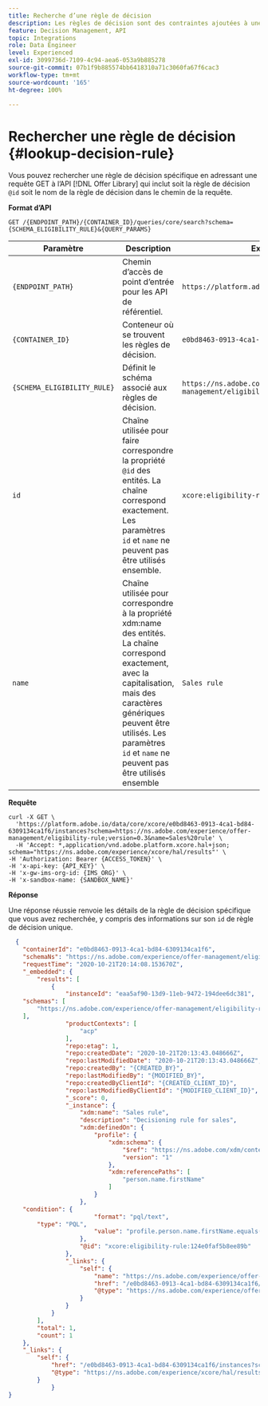 ```yaml
---
title: Recherche d’une règle de décision
description: Les règles de décision sont des contraintes ajoutées à une offre personnalisée et appliquées à un profil pour déterminer son éligibilité.
feature: Decision Management, API
topic: Integrations
role: Data Engineer
level: Experienced
exl-id: 3099736d-7109-4c94-aea6-053a9b885278
source-git-commit: 07b1f9b885574bb6418310a71c3060fa67f6cac3
workflow-type: tm+mt
source-wordcount: '165'
ht-degree: 100%

---
```


# Rechercher une règle de décision {#lookup-decision-rule}

Vous pouvez rechercher une règle de décision spécifique en adressant une requête GET à l’API [!DNL Offer Library] qui inclut soit la règle de décision `@id` soit le nom de la règle de décision dans le chemin de la requête.

**Format d’API**

```http
GET /{ENDPOINT_PATH}/{CONTAINER_ID}/queries/core/search?schema={SCHEMA_ELIGIBILITY_RULE}&{QUERY_PARAMS}
```

| Paramètre | Description | Exemple |
| --------- | ----------- | ------- |
| `{ENDPOINT_PATH}` | Chemin d’accès de point d’entrée pour les API de référentiel. | `https://platform.adobe.io/data/core/xcore/` |
| `{CONTAINER_ID}` | Conteneur où se trouvent les règles de décision. | `e0bd8463-0913-4ca1-bd84-6309134ca1f6` |
| `{SCHEMA_ELIGIBILITY_RULE}` | Définit le schéma associé aux règles de décision. | `https://ns.adobe.com/experience/offer-management/eligibility-rule;version=0.3` |
| `id` | Chaîne utilisée pour faire correspondre la propriété `@id` des entités. La chaîne correspond exactement. Les paramètres `id` et `name` ne peuvent pas être utilisés ensemble. | `xcore:eligibility-rule:124e0faf5b8ee89b` |
| `name` | Chaîne utilisée pour correspondre à la propriété xdm:name des entités. La chaîne correspond exactement, avec la capitalisation, mais des caractères génériques peuvent être utilisés. Les paramètres `id` et `name` ne peuvent pas être utilisés ensemble | `Sales rule` |

**Requête**

```shell
curl -X GET \
  'https://platform.adobe.io/data/core/xcore/e0bd8463-0913-4ca1-bd84-6309134ca1f6/instances?schema=https://ns.adobe.com/experience/offer-management/eligibility-rule;version=0.3&name=Sales%20rule' \
  -H 'Accept: *,application/vnd.adobe.platform.xcore.hal+json; schema="https://ns.adobe.com/experience/xcore/hal/results"' \
-H 'Authorization: Bearer {ACCESS_TOKEN}' \
-H 'x-api-key: {API_KEY}' \
-H 'x-gw-ims-org-id: {IMS_ORG}' \
-H 'x-sandbox-name: {SANDBOX_NAME}'
```

**Réponse**

Une réponse réussie renvoie les détails de la règle de décision spécifique que vous avez recherchée, y compris des informations sur son `id` de règle de décision unique.

```json
  {
    "containerId": "e0bd8463-0913-4ca1-bd84-6309134ca1f6",
    "schemaNs": "https://ns.adobe.com/experience/offer-management/eligibility-rule;version=0.3",
    "requestTime": "2020-10-21T20:14:08.153670Z",
    "_embedded": {
        "results": [
            {
                "instanceId": "eaa5af90-13d9-11eb-9472-194dee6dc381",
    "schemas": [
        "https://ns.adobe.com/experience/offer-management/eligibility-rule;version=0.3"
    ],
                "productContexts": [
                    "acp"
                ],
                "repo:etag": 1,
                "repo:createdDate": "2020-10-21T20:13:43.048666Z",
                "repo:lastModifiedDate": "2020-10-21T20:13:43.048666Z",
                "repo:createdBy": "{CREATED_BY}",
                "repo:lastModifiedBy": "{MODIFIED_BY}",
                "repo:createdByClientId": "{CREATED_CLIENT_ID}",
                "repo:lastModifiedByClientId": "{MODIFIED_CLIENT_ID}",
                "_score": 0,
                "_instance": {
                    "xdm:name": "Sales rule",
                    "description": "Decisioning rule for sales",
                    "xdm:definedOn": {
                        "profile": {
                            "xdm:schema": {
                                "$ref": "https://ns.adobe.com/xdm/context/profile_union",
                                "version": "1"
                            },
                            "xdm:referencePaths": [
                                "person.name.firstName"
                            ]
                        }
                    },
    "condition": {
                        "format": "pql/text",
        "type": "PQL",
                        "value": "profile.person.name.firstName.equals(\"Joe\", false)"
                    },
                    "@id": "xcore:eligibility-rule:124e0faf5b8ee89b"
                },
                "_links": {
                    "self": {
                        "name": "https://ns.adobe.com/experience/offer-management/eligibility-rule;version=0.3#eaa5af90-13d9-11eb-9472-194dee6dc381",
                        "href": "/e0bd8463-0913-4ca1-bd84-6309134ca1f6/instances/eaa5af90-13d9-11eb-9472-194dee6dc381",
                        "@type": "https://ns.adobe.com/experience/offer-management/eligibility-rule;version=0.3"
                    }
                }
            }
        ],
        "total": 1,
        "count": 1
    },
    "_links": {
        "self": {
            "href": "/e0bd8463-0913-4ca1-bd84-6309134ca1f6/instances?schema=https://ns.adobe.com/experience/offer-management/eligibility-rule;version=0.3&name=Sales%20rule",
            "@type": "https://ns.adobe.com/experience/xcore/hal/results"
        }
            }
}
```
